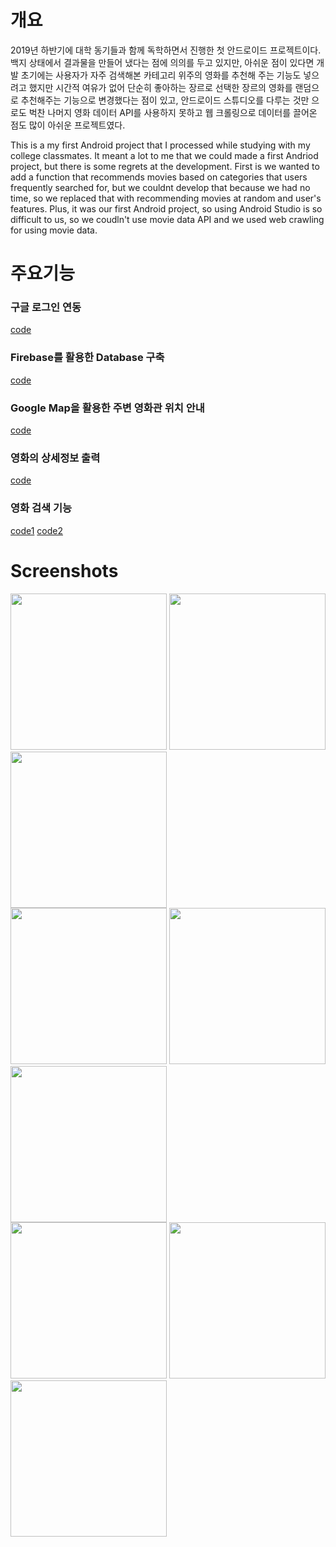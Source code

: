
# 개요

2019년 하반기에 대학 동기들과 함께 독학하면서 진행한 첫 안드로이드 프로젝트이다. 백지 상태에서 결과물을 만들어 냈다는 점에 의의를 두고 있지만, 아쉬운 점이 있다면 개발 초기에는 사용자가 자주 검색해본 카테고리 위주의 영화를 추천해 주는 기능도 넣으려고 했지만 시간적 여유가 없어 단순히 좋아하는 장르로 선택한 장르의 영화를 랜덤으로 추천해주는 기능으로 변경했다는 점이 있고, 안드로이드 스튜디오를 다루는 것만 으로도 벅찬 나머지 영화 데이터 API를 사용하지 못하고 웹 크롤링으로 데이터를 끌어온 점도 많이 아쉬운 프로젝트였다.

This is a my first Android project that I processed while studying with my college classmates. It meant a lot to me that we could made a first Andriod project, but there is some regrets at the development. First is we wanted to add a function that recommends movies based on categories that users frequently searched for, but we couldnt develop that because we had no time, so we replaced that with recommending movies at random and user's features. Plus, it was our first Android project, so using Android Studio is so difficult to us, so we coudln't use movie data API and we used web crawling for using movie data. 

# 주요기능

### 구글 로그인 연동
[code](https://github.com/minsang96/myCinema/blob/master/app/src/main/java/com/example/swproject/MainActivity.java)

### Firebase를 활용한 Database 구축
[code](https://github.com/minsang96/myCinema/blob/master/app/src/main/java/com/example/swproject/SelectGenre.java)

### Google Map을 활용한 주변 영화관 위치 안내
[code](https://github.com/minsang96/myCinema/blob/master/app/src/main/java/com/example/swproject/MapsActivity.java)

### 영화의 상세정보 출력
[code](https://github.com/minsang96/myCinema/blob/master/app/src/main/java/com/example/swproject/DetailView.java)

### 영화 검색 기능
[code1](https://github.com/minsang96/myCinema/blob/master/app/src/main/java/com/example/swproject/Search_Result.java)
[code2](https://github.com/minsang96/myCinema/blob/master/app/src/main/java/com/example/swproject/SearchAdapter.java)

# Screenshots
<div>
<img width="250" src="https://user-images.githubusercontent.com/69743476/92450589-960e7480-f1f6-11ea-9d98-2dd76525c45a.jpg">
<img width="250" src="https://user-images.githubusercontent.com/69743476/92450741-c1915f00-f1f6-11ea-9bb5-d1a006533c65.jpg">
<img width="250" src="https://user-images.githubusercontent.com/69743476/92450633-a58dbd80-f1f6-11ea-944d-8cf06e2f6a19.jpg">
</div>
<div>
<img width="250" src="https://user-images.githubusercontent.com/69743476/92450647-a7f01780-f1f6-11ea-8890-fedced95018e.jpg">
<img width="250" src="https://user-images.githubusercontent.com/69743476/92450658-aaeb0800-f1f6-11ea-9528-92f6ec5d06e0.jpg">  
<img width="250" src="https://user-images.githubusercontent.com/69743476/92450660-ab839e80-f1f6-11ea-97f5-15cd6ad7aa09.jpg">
</div>
<div>  
<img width="250" src="https://user-images.githubusercontent.com/69743476/92450663-ab839e80-f1f6-11ea-8a65-29806f7104bb.jpg">  
<img width="250" src="https://user-images.githubusercontent.com/69743476/92450719-bb02e780-f1f6-11ea-856f-8cdb7ad761ef.jpg">
<img width="250" src="https://user-images.githubusercontent.com/69743476/92450655-a9b9db00-f1f6-11ea-805c-25562d4e8d75.jpg">
</div>
